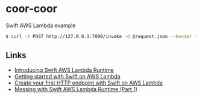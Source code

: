 # coor-coor

Swift AWS Lambda example

```bash
$ curl -X POST http://127.0.0.1:7000/invoke -d @request.json --header "Content-Type: application/json"
```

## Links

- [Introducing Swift AWS Lambda Runtime](https://swift.org/blog/aws-lambda-runtime/)
- [Getting started with Swift on AWS Lambda](https://fabianfett.de/getting-started-with-swift-aws-lambda-runtime)
- [Create your first HTTP endpoint with Swift on AWS Lambda](https://fabianfett.de/swift-on-aws-lambda-creating-your-first-http-endpoint)
- [Messing with Swift AWS Lambda Runtime (Part 1)](https://www.opticalaberration.com/2020/06/investigating-swift-aws-lambda-runtime.html)

